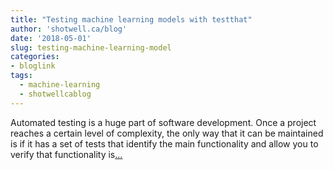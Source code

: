 ```yaml
---
title: "Testing machine learning models with testthat"
author: 'shotwell.ca/blog'
date: '2018-05-01'
slug: testing-machine-learning-model
categories:
- bloglink
tags:
  - machine-learning
  - shotwellcablog
---
```


Automated testing is a huge part of software development. Once a project reaches a certain level of complexity, the only way that it can be maintained is if it has a set of tests that identify the main functionality and allow you to verify that functionality is[... <i class="fas fa-external-link-alt"></i>](http://shotwell.ca/blog/2018/05/01/testing-machine-learning-models-with-testthat/)

